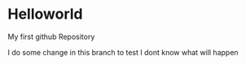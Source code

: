# Helloworld
My first github Repository

I do some change in this branch to test
I dont know what will happen
